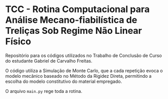 # TCC - Rotina Computacional para Análise Mecano-fiabilística de Treliças Sob Regime Não Linear Físico
Repositório para os códigos utilizados no Trabalho de Conclusão de Curso do estudante Gabriel de Carvalho Freitas.

O código utiliza a Simulação de Monte Carlo, que a cada repetição evoca o modelo mecânico baseado no Método da Rigidez Direta, permitindo a escolha do modelo constitutivo do material empregado.

O arquivo `main.py` rege toda a rotina.
